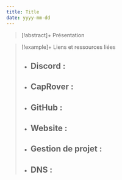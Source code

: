 ```yaml
---
title: Title
date: yyyy-mm-dd
---
```


> [!abstract]+ Présentation
> 
> 

> [!example]+ Liens et ressources liées
> 
> - **Discord** : 
> 	- 
> - **CapRover** : 
> 	- 
> - **GitHub** : 
> 	- 
> - **Website** : 
> 	- 
> - **Gestion de projet** : 
> 	- 
> - **DNS** : 
> 	- 

